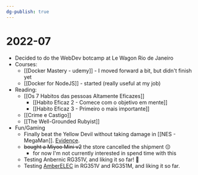 ```yaml
---
dg-publish: true
---
```

# 2022-07

- Decided to do the WebDev botcamp at Le Wagon Rio de Janeiro
- Courses:
    - [[Docker Mastery - udemy]] - I moved forward a bit, but didn't finish yet
    - [[Docker for NodeJS]] - started (really useful at my job)
- Reading:
    - [[Os 7 Habitos das pessoas Altamente Eficazes]]
        - [[Habito Eficaz 2 - Comece com o objetivo em mente]]
        - [[Habito Eficaz 3 - Primeiro o mais importante]]
    - [[Crime e Castigo]]
    - [[The Well-Grounded Rubyist]]
- Fun/Gaming 
    - Finally beat the Yellow Devil without taking damage in [[NES - MegaMan]]. [Evidence](https://retroachievements.org/achievement/3478).
    - ~~bought a Miyoo Mini v2~~ the store cancelled the shipment 😔
        - for now I'm not currently interested in spend time with this
    - Testing Anbernic RG351V, and liking it so far! 🤩
    - Testing [AmberELEC](https://amberelec.org/) in RG351V and RG351M, and liking it so far.

